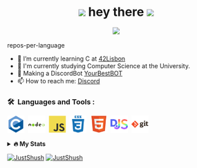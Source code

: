 <h1 align="center"><img src="https://media.giphy.com/media/hvRJCLFzcasrR4ia7z/giphy.gif" width="40"> hey there <img src="https://media.giphy.com/media/hvRJCLFzcasrR4ia7z/giphy.gif" width="40"></h1>

<p align="center">
<a href="https://github.com/JustShush">
    <img src="https://github-stats-alpha.vercel.app/api?username=JustShush&cc=25292e&tc=FE8018&ic=8EC07C&bc=000">
</a>
</p>repos-per-language

 - 🌱 I’m currently learning C at [42Lisbon](https://42lisboa.com)
 - 🔭 I'm currently studying Computer Science at the University.
 - 🤖 Making a DiscordBot [YourBestBOT](https://yourbestbot.pt)
 - 📫 How to reach me: [Discord](https://discordapp.com/users/453944662093332490)

### 🛠 &nbsp;Languages and Tools :

<p>
<img src="https://github.com/devicons/devicon/blob/master/icons/c/c-original.svg" title="C" alt="C" width="40" height="40"/>&nbsp;
<img src="https://github.com/devicons/devicon/blob/master/icons/nodejs/nodejs-original-wordmark.svg" title="NodeJS" alt="NodeJS" width="40" height="40"/>&nbsp;
<img src="https://github.com/devicons/devicon/blob/master/icons/javascript/javascript-original.svg" title="JavaScript" alt="JavaScript" width="40" height="40"/>&nbsp;
<img src="https://github.com/devicons/devicon/blob/master/icons/css3/css3-plain-wordmark.svg"  title="CSS3" alt="CSS" width="40" height="40"/>&nbsp;
<img src="https://github.com/devicons/devicon/blob/master/icons/html5/html5-original.svg" title="HTML5" alt="HTML" width="40" height="40"/>&nbsp;
<img src="https://github.com/devicons/devicon/blob/master/icons/discordjs/discordjs-original.svg" title="Discord.js" alt="Discord.js" width="40" height="40"/>&nbsp;
<img src="https://github.com/devicons/devicon/blob/master/icons/git/git-original-wordmark.svg" title="Git" **alt="Git" width="40" height="40"/>&nbsp;
</p>

<details>
<summary><b>🔥 My Stats</b></summary>
<p align="center">
<br>
<a href="https://github.com/JustShush?tab=repositories"><img src="http://github-profile-summary-cards.vercel.app/api/cards/profile-details?username=JustShush&theme=gruvbox"></a>
    <br>
    <a href="https://github.com/JustShush?tab=repositories"><img src="http://github-profile-summary-cards.vercel.app/api/cards/productive-time?username=JustShush&theme=gruvbox"></a><a href="https://github.com/JustShush?tab=repositories"><img src="http://github-profile-summary-cards.vercel.app/api/cards/most-commit-language?username=JustShush&theme=gruvbox"></a>&nbsp;
</p>
</details>
 
<a href="https://discordapp.com/users/453944662093332490"><img src="https://img.shields.io/badge/Discord-7289DA?style=for-the-badge&logo=discord&logoColor=white" title="JustShush" alt="JustShush" /></a> 
<a href="https://mdinis.pt"><img src="https://img.shields.io/badge/linktree-292929?style=for-the-badge&logo=linktree&logoColor=white)" title="JustShush" alt="JustShush" /></a>


<!--

**JustShush/JustShush** is a ✨ _special_ ✨ repository because its `README.md` (this file) appears on your GitHub profile.

<p align="center"><img src="https://komarev.com/ghpvc/?username=JustShush&style=flat-square&color=blue" alt=""></p>

![Anurag's GitHub stats](https://github-readme-stats.vercel.app/api?username=JustShush&show_icons=true&theme=radical)

[![forthebadge](https://forthebadge.com/images/badges/built-with-love.svg)](https://forthebadge.com) 


### 🔨 &nbsp; In the making :

</details>
<details><summary><b>🤷‍♂️ 🎵</b></summary>
<p align="center">
<a href="https://open.spotify.com/user/DM">
    <img src="https://spotify-github-profile.vercel.app/api/view?uid=DM&cover_image=true&theme=novatorem&show_offline=true&background_color=25292e&bar_color=f7b5e3&bar_color_cover=false" width="500">
</a>
</p></details>

### 🔥 &nbsp; My Stats :
[![GitHub Streak](http://github-readme-streak-stats.herokuapp.com?user=JustShush&theme=onedark_duo&date_format=j%20M%5B%20Y%5D)](https://git.io/streak-stats)

[![Top Langs](https://github-readme-stats.vercel.app/api/top-langs/?username=JustShush&layout=compact&theme=vision-friendly-dark)](https://github.com/anuraghazra/github-readme-stats)

<a href="https://github.com/oakoudad/badge42"><img src="https://badge.mediaplus.ma/colorfulwaves/dimarque?UM6P=off" alt="dimarque's 42 stats" /></a>

Here are some ideas to get you started:

- 🔭 I’m currently working on ...
- 🌱 I’m currently learning ...
- 👯 I’m looking to collaborate on ...
- 🤔 I’m looking for help with ...
- 💬 Ask me about ...
- 📫 How to reach me: ...
- 😄 Pronouns: ...
- ⚡ Fun fact: ...
-->
